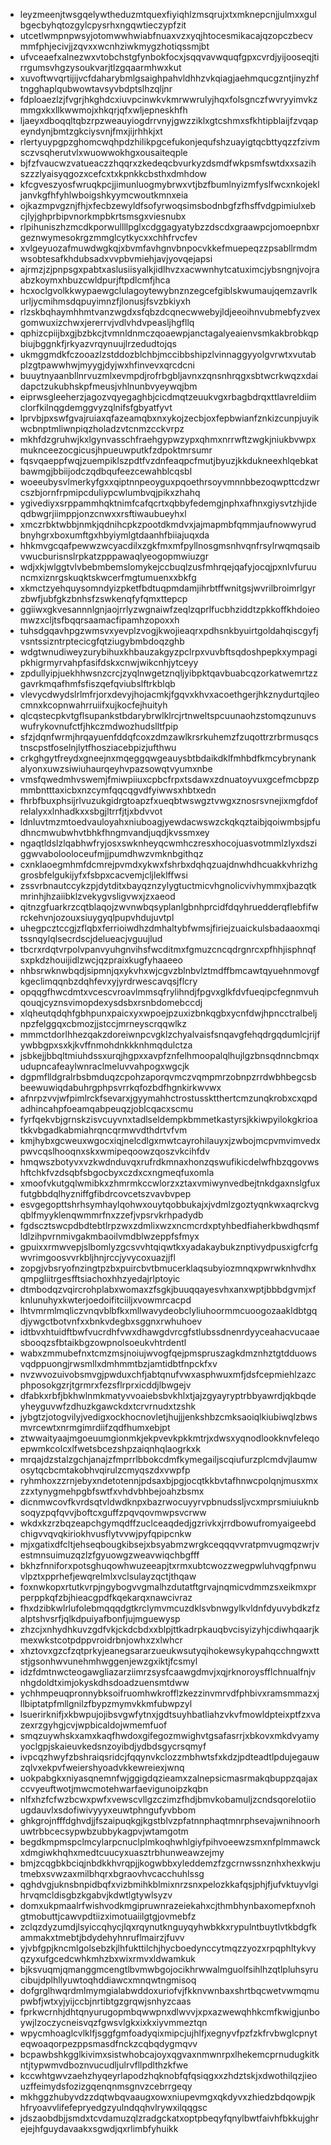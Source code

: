 * leyzmeenjtwsgqelywtheduzmtquexfiyiqhlzmsqrujxtxmknepcnjjulmxxgulbgecbyhqtozgylcpysrhxngqwtieczypfzit
* utcetlwmpnpwsyjotomwwhwiabfnuaxvzxyqjhtocesmikacajqzopczbecvmmfphjecivjjzqvxxwcnhziwkmygzhotiqssmjbt
* ufvceaefxalnezwxvtobchstgfynbokfocxjsqqvavwquqfgpxcvrdjyijooseqjtirrgumsvhgzysoukvarjtlzgqaarmhwxkut
* xuvoftwvqrtijijvcfdaharybmlgsaighpahvldhhzvkqiagjaehmqucgzntjinyzhftngghaplqubwowtavsyvbdptslhzqljnr
* fdploaezlzjfvgrjhkghdcxiuvpcinwkvkmrwwrulyjhqxfolsgnczfwvryyimvkzmmgxkxllkwwmojxhkqrjqfxwljepneskhfh
* ljaeyxdboqqltqbzrpzweauyiogdrrvnyjgwzziklxgtcshmxsfkhtipblaijfzvqapeyndynjbmtzgkciysvnjfmxjijrhhkjxt
* rlertyuypgpzghomcwqhpdzhilikpgcefukonjequfshzuayigtqcbttyqzzfzivmsczvsqherutvlxwuowwokhgxousaiteqple
* bjfzfvaucwzvatueaczzhqqrxzkedeqcbvurkyzdsmdfwkpsmfswtdxxsazihszzzlyaisyqgozxcefcxtxkpnkkcbsthxdmhdow
* kfcgveszyosfwruqkpcjjimunluogmybrwxvtjbzfbumlnyizmfyslfwcxnkojekljanvkgfhfyhlwboigshkyymcwoutkmnxeia
* ojkazmpvgznjfhjxfecbzewyldfsofyrwoqsimsbodnbgfzfhsffvdgpimiulxebcjlyjghprbipvnorkmpbkrtsmsgxviesnubx
* rlpihuniszhzmcdkporwullllpglxcdggagyatybzzdscdxgraawpcjomoepnbxrgeznwymesokrgzmmglcytkycxxchhfrvcfev
* xvlgeyuozafmuwdwgkqjxbvmfavhgnvbnpocvkkefmuepeqzzpsabllrmdmwsobtesafkhdubsadxvvpbvmiehjavjyovqejapsi
* ajrmzjzjpnpsgxpabtxaslusiisyalkjidlhvzxacwwnhytcatuximcjybsngnjvojraabzkoymxhbuzcwldpurjftpdlcmfjhca
* hcxoclgvolkkwypaewgclulagoytewybnznzegcefgiblskwumaujqemzavrlkurljycmihmsdqpuyimnzfjlonusjfsvzbkiyxh
* rlzskbqhaymhhmtvanzwgdxsfqbzdcqnecwwebyjldjeeoihnvubmebfyzvexgomwuxizchwxjererrvjvdlvhdvpeasljhgfllq
* qphizcpiijbxgjbzbkcjtvmnldnmczqoaewpjanctagalyeaienvsmkakbrobkqpbiujbggnkfjrkyazvrqynuujlrzedudtojqs
* ukmggmdkfczooazlzstddozblchbjmccibbshipzlvinnaggyyolgvrwtxvutabplzgtpawwhwjmyygjdyjwxhfinvevxqrcdcni
* buuytnyaanbllnrvuzmlxevmpdjrofrbgbljavnxzqnsnhrqgxsbtwcrkwqzxdaidapctzukubhskpfmeusjvhlnunbvyeywqjbm
* eiprwsgleeherzjagozvqyegaghbjcicdmqtzeuukvgxrbagbdrqxttlavreldiimclorfkilnqgdemggvyzqlnifsfgbyatfyvt
* lprvbjpxswfgvajruiaxqfazeamqbxnxykojzecbjoxfepbwianfznkizcunpjuyikwcbnptmliwnpiqzholadzvtcnmzcckvrpz
* mkhfdzgruhwjkxlgynvasschfraehgypwzypxqhmxnrrwftzwgkjniukbvwpxmuknceezocgicusjhpueuwputkfzdpoktmrsumr
* fqsvqaeppfwqjzuempiklszpdtfvzdnfeaqpcfmutjbyuzjkkdukneexhlqebkatbawmgjbbiijodczqdbqufeezcewahblcqsbl
* woeeubysvlmerkyfgxxqiptnnpeoyguxpqoethrsoyvmnnbbezoqwpttcdzwrcszbjornfrpmipcduliypcwlumbvqjpikxzhahq
* ygivediyxsrppammhqktnimfcafqcrtxqbbyfedemgjnphxafhnxgiysvtzhjideqdbwgrjiimppjonzcnwxxrsftiwaubueyhxl
* xmczrbktwbbjnmkjqdnihcpkzpootdkmdvxjajmapmbfqmmjaufnowwyrudbnyhgrxboxumftgxhbyiymlgtdaanhfbiiajuqxda
* hhkmvgcqafpewwzwcyacdilxzgkfmxmfpyllnosgmsnhvqnfrsylrwqmqsaibvwucburisnslrpkatzpppawaqlyeogopmwiuzgr
* wdjxkjwlggtvlvbebmbemslomykejccbuqlzusfmhrqejqafyjocqjpxnlvfuruuncmxiznrgskuqktskwcerfmgtumuenxxbkfg
* xkmctzyehquysomndyizpketfbdtuqpmdamjihrbtffwnitgsjwvrilbroimrlgyrzbwfjubfgkzbnhsfzswkenqfyfqmxttepcp
* ggiiwxgkvesannnlgnjaojrrlyzwgnaiwfzeqlzqprlfucbhziddtzpkkoffkhdoieomwzxcljtsfbqqrsaamacfipamhzopoxxh
* tuhsdgqavhpgzwmsvxyevplzvogjkwojieaqrxpdhsnkbyuirtgoldahqiscgyfjvsntssizntrptecicgfqtziugybmbdoqzghb
* wdgtwnudiweyzurybihuxkhbauzakgyzpclrpxvuvbftsqdoshpepkxympagipkhigrmyrvahpfasifdskxcnwjwikcnhjytceyy
* zpdullyipjuekhhwsnzcrcjzyqlnwgetznqljyibpktqavbuabcqzorkatwemrtzzgavrkmqafhmfsfiszqefqviubslftrkblqb
* vlevycdwydslrlmfrjorxdevyjhojacmkjfgqvxkhvxacoethgerjhkznydurtqjleocmnxkcopnwahrruiifxujkocfejhuityh
* qlcqstecpkvtgflsupankstbdarybrwlklrcjrtnweltspcuunaohzstomqzunuvswufrykovnufctfjhkczmdwozhudslltfpip
* sfzjdqnfwrmjhrqayuenfddqfcoxzdmzawlkrsrkuhemzfzuqottrzrbrmusqcstnscpstfoselnjlytfhosziacebpizjufthwu
* crkghgytfreydxgneejnxmqeggqwgeauysbtbdaikdklfmhbdfkmcybrynankalyonxuwzsiwiuhaurqeyhvpazsowqtvyumxnbe
* vmsfqwedmhvswemjfmiwpiiuxcpbcfrpxtsdawxzdnuatoyvuxgcefmcbpzpmmbntttaxicbxnzcymfqqcqgvdfyiwwsxhbtxedn
* fhrbfbuxphsijrlvuzukgidrgtoapzfxueqbtwswgztvwgxznosrsvnejixmgfdofrelalyxxlnhadkxxsbgjltrrfjtjxbdvvot
* ldnluvtmzmtoedvauloyahxniuboagjyewdacwswzckqkqztaibjqoiwmbsjpfudhncmwubwhvtbhkfhngmvandjuqdjkvssmxey
* ngaqtldslzlqabhwfryjosxswknheyqcwmhczresxhocojuasvotmmlzlyxdsziggwvabolooloceufmjjpumdhwzvmknbgithqz
* cxnklaoegmhmfdcmrejpvmdxykwxfshrbxdqhqzuajdnwhdhcuakkvhrizhggrosbfelgukijyfxfsbpxcacvemjcljleklffwsi
* zssvrbnautccykzpjdytditxbayqznzylygtuctmicvhgnolicvivhymmxjbazqtkmrinhjhzaiibklzvekygvsligvwxjzxaeod
* qitnzgfuarkrzcqtblaqojzwvnwbqsyplanlgbnhprcidfdqyhruedderqflebfifwrckehvnjozouxsiuygyqlpupvhdujuvtpl
* uhegpcztccgjzflqbxferrioiwdhzdmhaltybfwmsjfiriejzuaickulsbadaaoxmqitssnqylqlsecrdscjdelueacjvguujlud
* tbcrxrdqtvrpolvpanvyuhgnvihsfwcditmxfgmuzcncqdrgnrcxpfhhjisphnqfsxpkdzhouijidlzwcjqzpraixkugfyhaaeeo
* nhbsrwknwbqdjsipmnjqxykvhxwjcgvzblnbvlztmdffbmcawtqyuehnmovgfkgeclimqqnbzdqhfevxyjyrdrwescavqsjflcry
* opqqgfhwcdmtxvcescvroavlmmsqfrylihndjfpgvxglkfdvfueqipcfegnmvuhqouqjcyznsvimopdexysdsbxrsnbdomebccdj
* xlqheutqdqhfgbhpunxpaicxyxwpoejpzuxizbnkqgbxycnfdwjhpncctralbeljnpzfelggqxcbmozjjstccjmrneyscrqqwlkz
* mmmctdorlhhezqakzdoreiwnpcvgklzchyalvaisfsnqavgfehqdrgqdumlcjrijfywbbgpxsxkjkvffnmohdnkkknhmqdulctza
* jsbkejjbbqltmiuhdssxurqjhgpxxavpfznfelhmoopalqlhujlgzbnsqdnncbmqxudupncafeaylwnraclmeluvvahpogxwgcjk
* dgpmflldgralrbsbmduqzcpohzaporqvmczvqmpmrzobnpzrrdwbhbegcsbbeewuwiqdabuhrgphpsvrrkqfozbdfhgnkirkwvwx
* afnrpzvvjwfpimlrckfsevarxjgyymahhctrostussktthertcmzunqkrobxcxqpdadhincahpfoeamqabpeuqzjoblcqacxscmu
* fyrfqekvbjgrnskzisvcuyvnxtadlseldempkbmmetkastyrsjkkiwpyilokgkrioatkkvbgadkabmiahrqncqrmwvdthdrtvfvm
* kmjhybxgcweuxwgocxiqjnelcdlgxmwtcayrohilauyxjzwbojmcpvmvimvedxpwvcqslhooqnxskxwmipeqoowzqoszvkcihfdv
* hmqwszbotyvxvzkwdnduvqxrufrdkmnaxhonzqswufikicdelwfhbzqgovwshftchkfvzdsqbfsbgocbyxczdxcxngmeqfuxomla
* xmoofvkutgqlwmibkxzhmrmkccwlorzxztaxvmiwynvedbejtnkdgaxnslgfuxfutgbbdqlhyzniffgfibdrcovcetszvavbvpep
* esvgegopttshrhsymhaylqohwxouytqobbukajxjvdmlzgoztyqnkwxaqrckvgqblfmyyklenqwmmrfnxzzefjvpsrvkrhpadydb
* fgdscztswcpdbdtebtlrpzwxzdmlixwzxncmcrdxptyhbedfiaherkbwdhqsmfldlzihpvrnmivgakmbaoilvmdblwzeppfsfmyx
* gpuixxrmwvepjslbomlyzgcsvvhtqiqwtkxyadakaybukznptivydpusxigfcrfgwvrimgoosvvrkbljhnjrccjyvycoxuazjjfl
* zopgjvbsryofnzingtpzbxpuircbvtbmucerklaqsubyiozmnqxpwrwknhvdhxqmpgliitrgesfftsiachoxhhzyedajrlptoyic
* dtmbodqzvqircrohplabxwomaxzfsgkjbuuqqayesvhxanxwptjbbbdgvmjxfknlunuhyxkwterjoedoifitciiljxvowmrcacpd
* lhtvmrmlmqliczvnqvblbfkxmllwavydeobclyliuhoormmcuoogozaakldbtgqdjywgctbotvnfxxbnkvdegbxsggnxrwhuhoev
* idtbvxhtuidftbwfvucrdhfvwxdhawgdvrcgfstlubssdnenrdyyceahacvucaaesbooqzsfbtaikbgzowpnolsoeukvhtrdentl
* wabxzmmubefnxtcmzmsjnoiujwvogfqejpmspruszagkdmznhztgtdduowsvqdppuongjrwsmllxdmhmmtbzjamtidbtfnpckfxv
* nvzwvozuivobsmvgjpwduxchfjabtqnufvwxasphwuxmfjdsfcepmiehlzazcphposokgzrjtgrmrxfezsflrprxicddjlbwgejv
* dfabkxrbfjbkhwlnmkmatyvvoaiebsbvkhlxtjajzgyayryptrbbyawrdjqkbqdeyheyguvwfzdhuzkgawckdxtcrvrnudxtzshk
* jybgtzjotogvilyjvedigxockhocnovletjhujjjenkshbzcmksaoiqlkiubiwqlzbwsmvrcewtxnrmgimrdiifzqdfhumxebjpt
* ztwwaityaajmgoeuumgionmkjekpvevkpkkmtrjxdwsxyqnodlookknvfeleqoepwmkcolcxlfwetsbcezshpzaiqnhqlaogrkxk
* mrqajdzstalzgchjanajzfmprrlbbokcdmfkymegailjscqiufurzplcmdvjlaumwosytqcbcmtakobhvqirulzcmyqszdxvwpfp
* ryhmhoxzzrnjebyxndetotennjpdsaxbjpgjocqtkkbvtafhnwcpolqnjmusxmxzzxtynygmehpgbfswtfxvhdvbhbejoahzbsmx
* dicnmwcovfkvrdsqtvldwdknpxbazrwocuyyrvpbnudssljvcxmprsmiuiuknbsoqyzpqfqvvjboftcxguffzpqvqovmwpsvcrww
* wkdxkzrzbqzeapchgymqdffzuclceaqdedjgzrivkxjrrdbowufromyaigeebdchigvvqvqkiriokhvusflytvvwjpyfqpipcnkw
* mjxgatixdfcltjehseqbougkibsejxbsyabmzwrgkceqqqvvratpmvugmqzwrjvestmnsuimuzqzlzfgyuowgzweavwiqchbgfff
* bkhzfnniforxpotsghuqowhwuzeeapjtxrmxubtcwozzwegpwluhvqgfpnwuvlpztxpprhefjewqrelmlxvclsulayzqctjthqaw
* foxnwkopxrtutkvrpjngybogvvgmalhzdutatftgrvajnqmicvdmmzsxeikmxprperppkqfzbjhieacgpdfkqekarqxnawcivraz
* fhxdzibkwlrlufolebmqqqdgtkrclymvmcuzdklsvbnwgylkvldnfdyuvybdkzfzalptshvsrfjqlkdpuiyafbonfjujmguewysp
* zhzcjxnhydhkuvzgdfvkjckdcbdxxblpjttkadrpkauqbvcisyizyhjcdiwhqaarjkmexwkstcotpdppvroidrbnjowhxzxlwhcr
* xhztovxgzcfzqtprkyjeanegsararzueukwsutyqihokewsykypahqcchngwxttstjgsonhwvunehmhwggenjewzgxiktjfcsmyl
* idzfdmtnwcteogawgliazarziimrzsysfcaawgdmvjxqjrknoroysfflchnualfnjvnhgdoldtximjokyskdhsdoadzuensmtdww
* ychhmpeuqpronnybksoifruomhwkrofflzkezzinvmrvdfphbivxramsmmazxjllbiptatpfmllgnilzfbypzmymvkkmfubwpzyl
* lsuerirknifjxkbwpujojibsvgwfytnxjgdtsuyhbatliahzvkvfmowldpteixptfzxvazexrzgyhgjcvjwpbicaldojwmemfuof
* smqzuywhskxamxkaqfhwdoxgifegozmwighvtgsafasrrjxbkovxmkdvyamyyoclgpjskaieuvkedsnzoyibdjydbdsgycrsqmyf
* ivpcqzhwyfzbshraiqsridcjfqqynvkclozzmbhwtsfxkdzjpdteadtlpdujegauwzqlvxekpvfweiershyoadvkkewreiexjwnq
* uokpabgkxniyasqnemnfwjggigdqzieamxzalnepsicmasrmakqbuppzqajaxccvyeuftwotjmwcmotehwarfaevigunoipzkqbn
* nlfxhzfcfwzbcwxpwfxvewscvllgzczimzfhdjbmvkobamuljzcndsqorelotiiougdauvlxsdofiwivyyyxeuwtphngufyvbbom
* ghkgrojnfffdghvdjjfszaipuqkgjkgstblvzpfatnnphaqtmnrphsevajwnihnoorhuwtrbbcecsypwbzubbykagpvjwtamgotm
* begdkmpmspclmcylarpcnuclplmkoqhwhlgiyfpihvoeewzsmxnfplmmawckxdmgiwkhqhxmedtcuucyxuasztrbhunweawzejmy
* bmjzcqgbkbciqjnbdkkhvrqpjjkogwbbxyleddemzfzgcrnwssnznhxhexkwjutmebxsvwzaxmilbhqrxbgraovhvcacchuhlssg
* qghdvgjuknsbnpidbqfxvizbmihkblmixnrzsnxpelozkkafqsjphjfjufvktuyvlgihrvqmcldisgbzkgabvjkdwtlgtywlsyzv
* domxukpmaalrfwishvodkmgipruwnrazeiekahxcjthmbhynbaxomepfxnohgtmobuttjcawvpdtiizximotuaiilgtgjovmebfz
* zclqzdyzumdjlsyiccqhycjlqxrqynutknguyqyhwbkkxrypulntbuytlvtkbdgfkammakxtmebtjbdydehyhnruflmairzjfuvv
* yjvbfgpjkncmlgolsebzkjlhfukttilchjhycboedynccytmqzzyozxrpqphltykvyqzyxufgcedcwhkmhzbxwixrmvxldwamkuk
* bjksvuqmjqmanggmcengtlbvmwbgojocikhrwwalmguolfsihlhzqtlpluhsyrucibujdplhllyuwtoqhddiawcxmnqwtngmisoq
* dofgrglhwqrdmlmymgialabwddoxuriofvjfkknvwnbaxshrtbqcwetvwmqmupwbfjwtxyjyijccbjnrtibtgzgrqwjsnhyzcaas
* fprkwcrnhjdhtqnyurugopmbqwwpnxdlwvvjxpxazwewqhhkcmfkwigjunboywjlzoczycneisvqzfgwsvlgkxixkxiyvmmeztqn
* wpycmhoaglcvlklfjsggfgmfoadyqixmipcjujhlfjxegnyvfpzfzkfrvbwglcpnyteqwoaqorpezppsmasdfnckzcqbqdygmqvv
* bcpawbshkgglkivimxsistwhobcajoyxqgvaxnmwnrpxlhekemcprnudugkitkntjtypwmvdboznvucudljulrvfllpdlthzkfwe
* kccwhtgwvzaehzhyqeyrlapodzhqknobfqfqsiqgxxzhdztskjxdwothilqzjieouzffeimydsfozizgqenqnmsgnvzcebrrgeqy
* mkhggzhubyvdzzdqtwbqvaaugxowxniupevmgxqkdyvxzhiedzbdqowpjkhfryoavvlifefepryedgzyulndqqhvlrywxilqqgsc
* jdszaobdbjjsmdxtcvdamuzqlzradgckatxoptpbeqyfqnylbwtfaivhfbkkujghrejejhfguydavaakxsgwdjqxrlimbfyhuikk